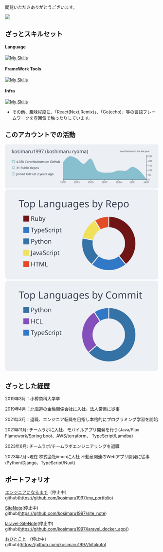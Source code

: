 閲覧いただきありがとうございます。

![](https://komarev.com/ghpvc/?username=kosimaru1997)

## ざっとスキルセット

<h4 align="left">Language</h4>

[![My Skills](https://skillicons.dev/icons?i=javascript,typescript,java,python,mysql&theme=light)](https://skillicons.dev)

<h4 align="left">FrameWork Tools</h4>

[![My Skills](https://skillicons.dev/icons?i=vue,nuxt,nodejs,spring,django,docker&theme=light)](https://skillicons.dev)

<h4 align="left">Infra</h4>

[![My Skills](https://skillicons.dev/icons?i=aws,jenkins,terraform&theme=light)](https://skillicons.dev)   

- その他、趣味程度に、「React(Next,Remix)」、「Go(echo)」等の言語フレームワークを雰囲気で触ったりしています。

## このアカウントでの活動

[![](https://raw.githubusercontent.com/kosimaru1997/kosimaru1997/main/profile-summary-card-output/nord_bright/0-profile-details.svg)](https://github.com/vn7n24fzkq/github-profile-summary-cards)
[![](https://raw.githubusercontent.com/kosimaru1997/kosimaru1997/main/profile-summary-card-output/nord_bright/1-repos-per-language.svg)](https://github.com/vn7n24fzkq/github-profile-summary-cards) [![](https://raw.githubusercontent.com/kosimaru1997/kosimaru1997/main/profile-summary-card-output/nord_bright/2-most-commit-language.svg)](https://github.com/vn7n24fzkq/github-profile-summary-cards)

## ざっとした経歴

2019年3月：小樽商科大学卒

2019年4月：北海道の金融関係会社に入社。法人営業に従事

2021年3月：退職、エンジニア転職を目指し本格的にプログラミング学習を開始

2021年11月: チームラボに入社、モバイルアプリ開発を行う(Java/Play Flamework/Spring boot、AWS/terraform、 TypeScript/Lamdba）

2023年6月: チームラボ/チームラボエンジニアリングを退職

2023年7月~現在 株式会社iimonに入社 不動産関連のWebアプリ開発に従事(Python/Django、TypeScript/Nuxt)


## ポートフォリオ

[エンジニアになるまで](https://xn--n9jfc1f0c1grbyi7gxp.com)（停止中）  
github(https://github.com/kosimaru1997/my_portfolio)  

[SiteNote](https://site-note.herokuapp.com/)(停止中)   
github(https://github.com/kosimaru1997/site_note) 


[laravel-SiteNote](https://laravel-site-note.herokuapp.com/)(停止中)   
github(https://github.com/kosimaru1997/laravel_docker_app/) 

[おひとこと](https://ohitokoto.herokuapp.com/) （停止中）  
github((https://github.com/kosimaru1997/hitokoto) 

